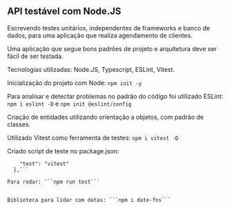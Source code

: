 ## API testável com Node.JS 

Escrevendo testes unitários, independentes de frameworks e banco de dados, para uma aplicação que realiza agendamento de clientes.

Uma aplicação que segue bons padrões de projeto e arquitetura deve ser fácil de ser testada.

Tecnologias utilizadas: Node.JS, Typescript, ESLint, Vitest. 

Inicialização do projeto com Node: ```npm init -y```

Para analisar e detectar problemas no padrão do código foi utilizado ESLint: ```npm i eslint -D``` e ```npm init @eslint/config```

Criação de entidades utilizando orientação a objetos, com padrão de classes.

Utilizado Vitest como ferramenta de testes: ```npm i vitest -D```

Criado script de teste no package.json: 
```"scripts": {
    "test": "vitest"
  },```
  
Para rodar: ```npm run test```


Biblioteca para lidar com datas: ```npm i date-fns```
